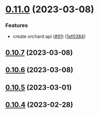 # [0.11.0](https://github.com/bcgov/nr-spar-oracle-api/compare/v0.10.7...v0.11.0) (2023-03-08)


### Features

* create orchard api ([#91](https://github.com/bcgov/nr-spar-oracle-api/issues/91)) ([1ef0384](https://github.com/bcgov/nr-spar-oracle-api/commit/1ef0384b089a0fc755ef66da7e1bf912b04c41ac))



## [0.10.7](https://github.com/bcgov/nr-spar-oracle-api/compare/v0.10.6...v0.10.7) (2023-03-08)



## [0.10.6](https://github.com/bcgov/nr-spar-oracle-api/compare/v0.10.5...v0.10.6) (2023-03-08)



## [0.10.5](https://github.com/bcgov/nr-spar-oracle-api/compare/v0.10.4...v0.10.5) (2023-03-01)



## [0.10.4](https://github.com/bcgov/nr-spar-oracle-api/compare/v0.10.3...v0.10.4) (2023-02-28)



